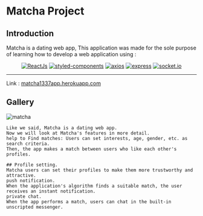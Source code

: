 # Matcha Project

##  Introduction

Matcha is a dating web app, 
This application was made for the sole purpose of learning how to develop a web application using :

<p align="center">
	<a href="https://reactjs.org"><img src="https://img.shields.io/badge/React Js-17.0.2-D0008F.svg" alt="ReactJs"></a>
    <a href=""><img src="https://img.shields.io/badge/styled components-5.3.3-D0008F.svg" alt=" styled-components"></a>
    <a href=""><img src="https://img.shields.io/badge/axios-0.24.0-D0008F.svg" alt="axios"></a>
    <a href=""><img src="https://img.shields.io/badge/express-4.17.2-D0008F.svg" alt="express"></a>
	<a href="https://reactjs.org"><img src="https://img.shields.io/badge/socket.io-4.5.0-D0008F.svg" alt="socket.io"></a>
</p>

<hr />

Link : [matcha1337app.herokuapp.com]( matcha1337app.herokuapp.com)

<!-- ```
Create your one or test with:
````
### Account for the test
| userName        | Password    |
| --------------- | ----------- |
| Adam            | Test@123456 |
| aurora          | Test@123456 |

## ⚠ Warnings
The hosting service Heroku may have a certain delay (~ 1 min) for uploading the application so the loading of the website may have a certain delay.  -->
## Gallery

![matcha](./matcha-screenshot/Webp.net-gifmaker.gif)

```
Like we said, Matcha is a dating web app.
Now we will look at Matcha's features in more detail.
help to Find matches: Users can set interests, age, gender, etc. as search criteria. 
Then, the app makes a match between users who like each other's profiles.

## Profile setting.
Matcha users can set their profiles to make them more trustworthy and attractive.
push notification. 
When the application's algorithm finds a suitable match, the user receives an instant notification.
private chat. 
When the app performs a match, users can chat in the built-in unscripted messenger.
```

<!--
In the project directory, you can run:
### `npm start`

Runs the app in the development mode.\
Open [http://localhost:3000](http://localhost:3000) to view it in your browser.
 -->
